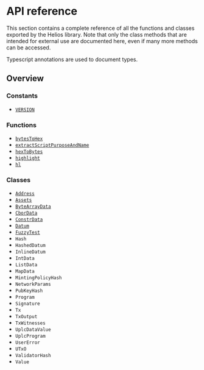 # API reference

This section contains a complete reference of all the functions and classes exported by the Helios library. Note that only the class methods that are intended for external use are documented here, even if many more methods can be accessed.

Typescript annotations are used to document types. 

## Overview

### Constants

  * [`VERSION`](./constants.md#version)

### Functions

  * [`bytesToHex`](./functions.md#bytestohex)
  * [`extractScriptPurposeAndName`](./functions.md#extractscriptpurposeandname)
  * [`hexToBytes`](./functions.md#hextobytes)
  * [`highlight`](./functions.md#highlight)
  * [`hl`](./functions.md#hl)

### Classes

  * [`Address`](./address.md)
  * [`Assets`](./assets.md)
  * [`ByteArrayData`](./bytearraydata.md)
  * [`CborData`](./cbordata.md)
  * [`ConstrData`](./constrdata.md)
  * [`Datum`](./datum.md)
  * [`FuzzyTest`](./fuzzytest.md)
  * `Hash`
  * `HashedDatum`
  * `InlineDatum`
  * `IntData`
  * `ListData`
  * `MapData`
  * `MintingPolicyHash`
  * `NetworkParams`
  * `PubKeyHash`
  * `Program`
  * `Signature`
  * `Tx`
  * `TxOutput`
  * `TxWitnesses`
  * `UplcDataValue`
  * `UplcProgram`
  * `UserError`
  * `UTxO`
  * `ValidatorHash`
  * `Value`
